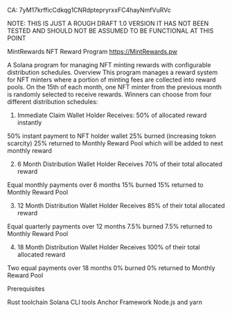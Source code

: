 CA: 7yM17krfficCdkqg1CNRdptepryrxxFC4hayNmfVuRVc

NOTE: THIS IS JUST A ROUGH DRAFT 1.0 VERSION IT HAS NOT BEEN TESTED AND SHOULD NOT BE ASSUMED TO BE FUNCTIONAL AT THIS POINT

MintRewards NFT Reward Program
https://MintRewards.pw

A Solana program for managing NFT minting rewards with configurable distribution schedules.
Overview
This program manages a reward system for NFT minters where a portion of minting fees are collected into reward pools. On the 15th of each month, one NFT minter from the previous month is randomly selected to receive rewards. Winners can choose from four different distribution schedules:

1. Immediate Claim
Wallet Holder Receives: 50% of allocated reward instantly

50% instant payment to NFT holder wallet
25% burned (increasing token scarcity)
25% returned to Monthly Reward Pool which will be added to next monthly reward

2. 6 Month Distribution
Wallet Holder Receives 70% of their total allocated reward

Equal monthly payments over 6 months
15% burned
15% returned to Monthly Reward Pool

3. 12 Month Distribution
Wallet Holder Receives 85% of their total allocated reward

Equal quarterly payments over 12 months
7.5% burned
7.5% returned to Monthly Reward Pool

4. 18 Month Distribution
Wallet Holder Receives 100% of their total allocated reward

Two equal payments over 18 months
0% burned
0% returned to Monthly Reward Pool

Prerequisites

Rust toolchain
Solana CLI tools
Anchor Framework
Node.js and yarn

